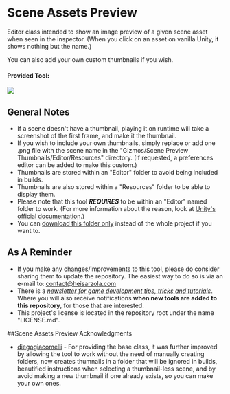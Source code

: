 # Scene Assets Preview
Editor class intended to show an image preview of a given scene asset when seen in the inspector. (When you click on an asset on vanilla Unity, it shows nothing but the name.)

You can also add your own custom thumbnails if you wish.

#### Provided Tool:
![](https://github.com/heisarzola/Unity-Development-Tools/blob/master/Tools/Editor/Scene%20Assets%20Preview/Scene%20Assets%20Preview.gif)

## General Notes

* If a scene doesn't have a thumbnail, playing it on runtime will take a screenshot of the first frame, and make it the thumbnail.
* If you wish to include your own thumbnails, simply replace or add one .png file with the scene name in the "Gizmos/Scene Preview Thumbnails/Editor/Resources" directory. (If requested, a preferences editor can be added to make this custom.)
* Thumbnails are stored within an "Editor" folder to avoid being included in builds.
* Thumbnails are also stored within a "Resources" folder to be able to display them.
* Please note that this tool ***REQUIRES*** to be within an "Editor" named folder to work. (For more information about the reason, look at [Unity's official documentation](https://docs.unity3d.com/560/Documentation/Manual/SpecialFolders.html).)
* You can [download this folder only](https://minhaskamal.github.io/DownGit/#/home?url=https://github.com/heisarzola/Unity-Development-Tools/tree/master/Tools/Editor/Scene%20Assets%20Preview) instead of the whole project if you want to.

## As A Reminder 
* If you make any changes/improvements to this tool, please do consider sharing them to update the repository. The easiest way to do so is via an e-mail to: contact@heisarzola.com
* There is a [*newsletter for game development tips, tricks and tutorials*](https://heisarzola.us16.list-manage.com/subscribe?u=711c0d50be32d6a5eca3ccb18&id=43d6d70f28). Where you will also receive notifications **when new tools are added to this repository**, for those that are interested.
* This project's license is located in the repository root under the name "LICENSE.md".

##Scene Assets Preview Acknowledgments

* [diegogiacomelli](https://diegogiacomelli.com.br/unity3d-scenepreview-inspector/) - For providing the base class, it was further improved by allowing the tool to work without the need of manually creating folders, now creates thumnails in a folder that will be ignored in builds, beautified instructions when selecting a thumbnail-less scene, and by avoid making a new thumbnail if one already exists, so you can make your own ones.